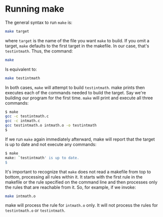 # Running make

The general syntax to run `make` is:

```bash
make target
```

where `target` is the name of the file you want `make` to build. If you omit a target, `make` defaults to the first target in the makefile. In our case, that's `testintmath`. Thus, the command:

```bash
make
```

Is equivalent to:

```bash
make testintmath
```

In both cases, `make` will attempt to build `testintmath`. make prints then executes each of the commands needed to build the target. Say we're building our program for the first time. `make` will print and execute all three commands:

```bash
$ make
gcc -c testintmath.c
gcc -c intmath.c
gcc testintmath.o intmath.o -o testintmath
$
```

If we run `make` again immediately afterward, make will report that the target is up to date and not execute any commands:

```bash
$ make
make: `testintmath' is up to date.
$
```

It's important to recognize that `make` does not read a makefile from top to bottom, processing all rules within it. It starts with the first rule in the makefile or the rule specified on the command line and then processes only the rules that are reachable from it. So, for example, if we invoke:

```bash
make intmath.o
```

make will process the rule for `intmath.o` only. It will not process the rules for `testintmath.o` or `testintmath`.
